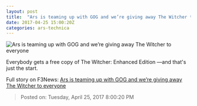```yaml
---
layout: post
title:  "Ars is teaming up with GOG and we’re giving away The Witcher to everyone"
date: 2017-04-25 15:00:20Z
categories: ars-technica
---
```


![Ars is teaming up with GOG and we’re giving away The Witcher to everyone](https://cdn.arstechnica.net/wp-content/uploads/2017/04/witcherre-732x380.png)

Everybody gets a free copy of The Witcher: Enhanced Edition —and that's just the start.


Full story on F3News: [Ars is teaming up with GOG and we’re giving away The Witcher to everyone](http://www.f3nws.com/n/cPdVvD)

> Posted on: Tuesday, April 25, 2017 8:00:20 PM
